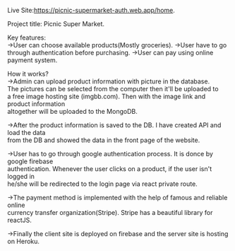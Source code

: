 Live Site:https://picnic-supermarket-auth.web.app/home. 

Project title: Picnic Super Market. 

Key features:  
->User can choose available products(Mostly groceries). 
->User have to go through authentication before purchasing. 
->User can pay using online payment system.  

How it works?  
->Admin can upload product information with picture in the database.  
The pictures can be selected from the computer then it'll be uploaded to  
a free image hosting site (imgbb.com). Then with the image link and product information  
altogether will be uploaded to the MongoDB.  

->After the product information is saved to the DB. I have created API and load the data   
from the DB and showed the data in the front page of the website.

->User has to go through google authentication process. It is donce by google firebase  
authentication. Whenever the user clicks on a product, if the user isn't logged in  
he/she will be redirected to the login page via react private route.  

->The payment method is implemented with the help of famous and reliable online  
currency transfer organization(Stripe). Stripe has a beautiful library for reactJS.  

->Finally the client site is deployed on firebase and the server site is hosting on Heroku. 


